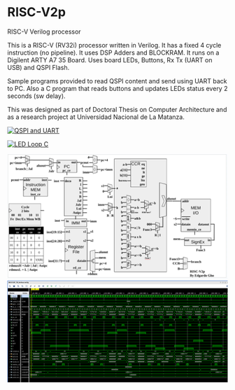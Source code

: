 # RISC-V2p
RISC-V Verilog processor 

This is a RISC-V (RV32i) processor  written in Verilog.
It has a fixed 4 cycle instruction (no pipeline). It uses DSP Adders and BLOCKRAM.
It runs on a Digilent ARTY A7 35 Board.
Uses board LEDs, Buttons, Rx Tx (UART on USB) and QSPI Flash.

Sample programs provided to read QSPI content and send using UART back to PC. Also a C program that reads buttons and updates LEDs status every 2 seconds (sw delay).

This was designed as part of Doctoral Thesis on Computer Architecture and as a research project at Universidad Nacional de La Matanza.


[![QSPI and UART](http://img.youtube.com/vi/l1cmGXBUMbE/0.jpg)](http://www.youtube.com/watch?v=l1cmGXBUMbE "QSPI and UART test")

[![LED Loop C](http://img.youtube.com/vi/yn9c27IgR7Y/0.jpg)](http://www.youtube.com/watch?v=yn9c27IgR7Y "Led Loop C")

![Block Diagram](https://github.com/edgardogho/RISC-V2p/blob/main/RISC-V2p_BlockDiagram.png?raw=true)
![Timming](https://github.com/edgardogho/RISC-V2p/blob/main/RISC-V-timming.png?raw=true)

